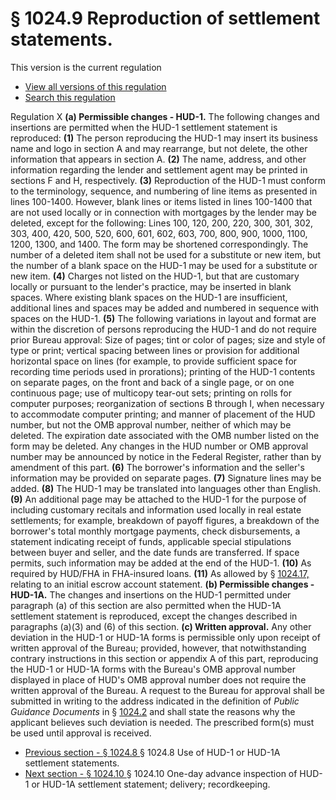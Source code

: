 # § 1024.9 Reproduction of settlement statements.
This version is the current regulation 
  * [ View all versions of this regulation ](https://www.consumerfinance.gov/rules-policy/regulations/1024/versions/9/)
  * [ Search this regulation ](https://www.consumerfinance.gov/rules-policy/regulations/search-regulations/results/?regs=1024)


Regulation X 
[ ](https://www.consumerfinance.gov/rules-policy/regulations/1024/9/)
**(a) Permissible changes - HUD-1.** The following changes and insertions are permitted when the HUD-1 settlement statement is reproduced:
**(1)** The person reproducing the HUD-1 may insert its business name and logo in section A and may rearrange, but not delete, the other information that appears in section A.
**(2)** The name, address, and other information regarding the lender and settlement agent may be printed in sections F and H, respectively.
**(3)** Reproduction of the HUD-1 must conform to the terminology, sequence, and numbering of line items as presented in lines 100-1400. However, blank lines or items listed in lines 100-1400 that are not used locally or in connection with mortgages by the lender may be deleted, except for the following: Lines 100, 120, 200, 220, 300, 301, 302, 303, 400, 420, 500, 520, 600, 601, 602, 603, 700, 800, 900, 1000, 1100, 1200, 1300, and 1400. The form may be shortened correspondingly. The number of a deleted item shall not be used for a substitute or new item, but the number of a blank space on the HUD-1 may be used for a substitute or new item.
**(4)** Charges not listed on the HUD-1, but that are customary locally or pursuant to the lender's practice, may be inserted in blank spaces. Where existing blank spaces on the HUD-1 are insufficient, additional lines and spaces may be added and numbered in sequence with spaces on the HUD-1.
**(5)** The following variations in layout and format are within the discretion of persons reproducing the HUD-1 and do not require prior Bureau approval: Size of pages; tint or color of pages; size and style of type or print; vertical spacing between lines or provision for additional horizontal space on lines (for example, to provide sufficient space for recording time periods used in prorations); printing of the HUD-1 contents on separate pages, on the front and back of a single page, or on one continuous page; use of multicopy tear-out sets; printing on rolls for computer purposes; reorganization of sections B through I, when necessary to accommodate computer printing; and manner of placement of the HUD number, but not the OMB approval number, neither of which may be deleted. The expiration date associated with the OMB number listed on the form may be deleted. Any changes in the HUD number or OMB approval number may be announced by notice in the Federal Register, rather than by amendment of this part.
**(6)** The borrower's information and the seller's information may be provided on separate pages.
**(7)** Signature lines may be added.
**(8)** The HUD-1 may be translated into languages other than English.
**(9)** An additional page may be attached to the HUD-1 for the purpose of including customary recitals and information used locally in real estate settlements; for example, breakdown of payoff figures, a breakdown of the borrower's total monthly mortgage payments, check disbursements, a statement indicating receipt of funds, applicable special stipulations between buyer and seller, and the date funds are transferred. If space permits, such information may be added at the end of the HUD-1.
**(10)** As required by HUD/FHA in FHA-insured loans.
**(11)** As allowed by § [1024.17,](https://www.consumerfinance.gov/rules-policy/regulations/1024/17/) relating to an initial escrow account statement.
**(b) Permissible changes - HUD-1A.** The changes and insertions on the HUD-1 permitted under paragraph (a) of this section are also permitted when the HUD-1A settlement statement is reproduced, except the changes described in paragraphs (a)(3) and (6) of this section.
**(c) Written approval.** Any other deviation in the HUD-1 or HUD-1A forms is permissible only upon receipt of written approval of the Bureau; provided, however, that notwithstanding contrary instructions in this section or appendix A of this part, reproducing the HUD-1 or HUD-1A forms with the Bureau's OMB approval number displayed in place of HUD's OMB approval number does not require the written approval of the Bureau. A request to the Bureau for approval shall be submitted in writing to the address indicated in the definition of _Public Guidance Documents_ in § [1024.2](https://www.consumerfinance.gov/rules-policy/regulations/1024/2/) and shall state the reasons why the applicant believes such deviation is needed. The prescribed form(s) must be used until approval is received.
  * [ Previous section - § 1024.8 ](https://www.consumerfinance.gov/rules-policy/regulations/1024/8/) § 1024.8 Use of HUD-1 or HUD-1A settlement statements.
  * [ Next section - § 1024.10 ](https://www.consumerfinance.gov/rules-policy/regulations/1024/10/) § 1024.10 One-day advance inspection of HUD-1 or HUD-1A settlement statement; delivery; recordkeeping.